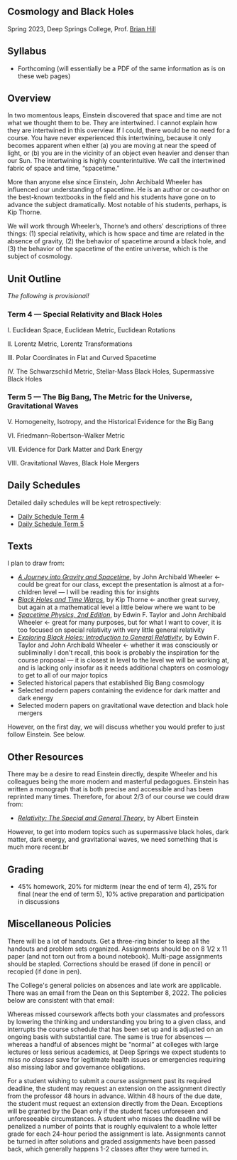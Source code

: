 ## Cosmology and Black Holes

Spring 2023, Deep Springs College, Prof. [Brian Hill](../index.html)

## Syllabus

* Forthcoming (will essentially be a PDF of the same information as is on these web pages)

## Overview

In two momentous leaps, Einstein discovered that space and time are not what we thought them to be. They are intertwined. I cannot explain how they are intertwined in this overview. If I could, there would be no need for a course. You have never experienced this intertwining, because it only becomes apparent when either (a) you are moving at near the speed of light, or (b) you are in the vicinity of an object even heavier and denser than our Sun. The intertwining is highly counterintuitive. We call the intertwined fabric of space and time, &ldquo;spacetime.&rdquo;

More than anyone else since Einstein, John Archibald Wheeler has influenced our understanding of spacetime. He is an author or co-author on the best-known textbooks in the field and his students have gone on to advance the subject dramatically. Most notable of his students, perhaps, is Kip Thorne.

We will work through Wheeler’s, Thorne’s and others' descriptions of three things: (1) special relativity, which is how space and time are related in the absence of gravity, (2) the behavior of spacetime around a black hole, and (3) the behavior of the spacetime of the entire universe, which is the subject of cosmology.

## Unit Outline

*The following is provisional!*

### Term 4 &mdash; Special Relativity and Black Holes

I. Euclidean Space, Euclidean Metric, Euclidean Rotations

II. Lorentz Metric, Lorentz Transformations

III. Polar Coordinates in Flat and Curved Spacetime

IV. The Schwarzschild Metric, Stellar-Mass Black Holes, Supermassive Black Holes

### Term 5 &mdash; The Big Bang, The Metric for the Universe, Gravitational Waves

V. Homogeneity, Isotropy, and the Historical Evidence for the Big Bang

VI. Friedmann–Robertson–Walker Metric

VII. Evidence for Dark Matter and Dark Energy

VIII. Gravitational Waves, Black Hole Mergers

## Daily Schedules

Detailed daily schedules will be kept retrospectively:

* [Daily Schedule Term 4](./daily_schedule-term_4.html)
* [Daily Schedule Term 5](./daily_schedule-term_5.html)

## Texts

I plan to draw from:

* [*A Journey into Gravity and Spacetime*](https://www.amazon.com/dp/0716760347), by John Archibald Wheeler &larr; could be great for our class, except the presentation is almost at a for-children level &mdash; I will be reading this for insights
* [*Black Holes and Time Warps*](https://www.amazon.com/dp/0393312763), by Kip Thorne &larr; another great survey, but again at a mathematical level a little below where we want to be
* [*Spacetime Physics, 2nd Edition*](https://www.amazon.com/dp/0716723271), by Edwin F. Taylor and John Archibald Wheeler &larr; great for many purposes, but for what I want to cover, it is too focused on special relativity with very little general relativity
* [*Exploring Black Holes: Introduction to General Relativity*](https://www.amazon.com/dp/020138423X), by Edwin F. Taylor and John Archibald Wheeler &larr; whether it was consciously or subliminally I don't recall, this book is probably the inspiration for the course proposal &mdash; it is closest in level to the level we will be working at, and is lacking only insofar as it needs additional chapters on cosmology to get to all of our major topics
* Selected historical papers that established Big Bang cosmology
* Selected modern papers containing the evidence for dark matter and dark energy
* Selected modern papers on gravitational wave detection and black hole mergers

However, on the first day, we will discuss whether you would prefer to just follow Einstein. See below.

## Other Resources

There may be a desire to read Einstein directly, despite Wheeler and his colleagues being the more modern and masterful pedagogues. Einstein has written a monograph that is both precise and accessible and has been reprinted many times. Therefore, for about 2/3 of our course we could draw from:

* [*Relativity: The Special and General Theory*](https://www.amazon.com/dp/048641714X), by Albert Einstein

However, to get into modern topics such as supermassive black holes, dark matter, dark energy, and gravitational waves, we need something that is much more recent.br

## Grading

* 45% homework, 20% for midterm (near the end of term 4), 25% for final (near the end of term 5), 10% active preparation and participation in discussions

## Miscellaneous Policies

There will be a lot of handouts. Get a three-ring binder to keep all the handouts and problem sets organized. Assignments should be on 8 1/2 x 11 paper (and not torn out from a bound notebook). Multi-page assignments should be stapled. Corrections should be erased (if done in pencil) or recopied (if done in pen).

The College's general policies on absences and late work are applicable. There was an email from the Dean on this September 8, 2022. The policies below are consistent with that email:

Whereas missed coursework affects both your classmates and professors by lowering the thinking and understanding you bring to a given class, and interrupts the course schedule that has been set up and is adjusted on an ongoing basis with substantial care. The same is true for absences &mdash; whereas a handful of absences might be &ldquo;normal&rdquo; at colleges with large lectures or less serious academics, at Deep Springs we expect students to miss *no classes* save for legitimate health issues or emergencies requiring also missing labor and governance obligations.

For a student wishing to submit a course assignment past its required deadline, the student may request an extension on the assignment directly from the professor 48 hours in advance. Within 48 hours of the due date, the student must request an extension directly from the Dean. Exceptions will be granted by the Dean only if the student faces unforeseen and unforeseeable circumstances. A student who misses the deadline will be penalized a number of points that is roughly equivalent to a whole letter grade for each 24-hour period the assignment is late. Assignments cannot be turned in after solutions and graded assignments have been passed back, which generally happens 1-2 classes after they were turned in.
